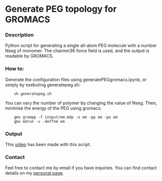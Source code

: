 # Generate PEG topology for GROMACS

### Description

Python script for generating a single all-atom PEG molecule with a number Nseg of monomer. The charmm36 force field is used, and the output is readable by GROMACS.

### How to:

Generate the configuration files using generatePEGgromacs.ipynb, or simply by exebuting generatepeg.sh:

```
    sh generatepeg.sh
```
You can vary the number of polymer by changing the value of Nseg. Then, minimise the energy of the PEG using gromacs:

```
    gmx grompp -f innput/em.mdp -o em -pp em -po em
    gmx mdrun -v -deffnm em
```

### Output

This [video](https://www.youtube.com/watch?v=8ldIHP175TI) has been made with this script.

### Contact

Feel free to contact me by email if you have inquiries. You can find contact details on my [personal page](https://simongravelle.github.io/).
